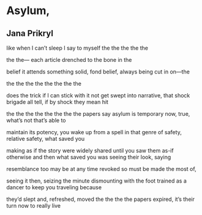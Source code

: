 # Asylum,
## Jana Prikryl
like when I can’t sleep I say to myself
the the the the
the

the
the—
each article drenched to the bone in the

belief it attends something solid,
fond belief, always being
cut in on—the

the
the
the the the the the the

does the trick if I can stick with it
not get swept into narrative, that shock brigade
all tell, if by shock they mean hit

the the the the the the the the
papers say asylum is temporary
now, true, what’s not that’s able to

maintain its potency, you wake up
from a spell in that genre of safety, relative
safety, what saved you

making as if the story were widely shared
until you saw them as-if otherwise and then
what saved you was seeing their look, saying

resemblance too may be at any time revoked so
must be made the most
of,

seeing it then, seizing
the minute dismounting with the foot
trained as a dancer to keep you traveling because

they’d slept and, refreshed, moved the the the the
papers expired, it’s their turn now
to really live